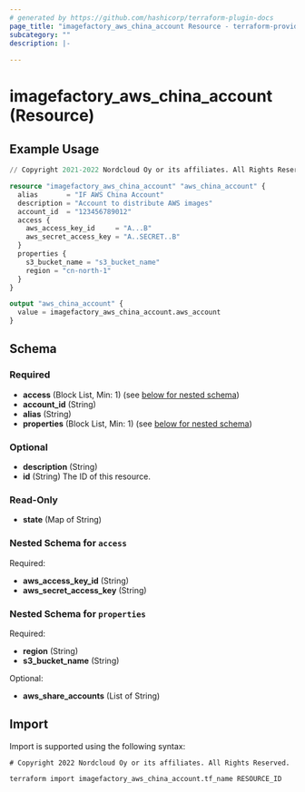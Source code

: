 ```yaml
---
# generated by https://github.com/hashicorp/terraform-plugin-docs
page_title: "imagefactory_aws_china_account Resource - terraform-provider-imagefactory"
subcategory: ""
description: |-
  
---
```


# imagefactory_aws_china_account (Resource)



## Example Usage

```terraform
// Copyright 2021-2022 Nordcloud Oy or its affiliates. All Rights Reserved.

resource "imagefactory_aws_china_account" "aws_china_account" {
  alias       = "IF AWS China Account"
  description = "Account to distribute AWS images"
  account_id  = "123456789012"
  access {
    aws_access_key_id     = "A...B"
    aws_secret_access_key = "A..SECRET..B"
  }
  properties {
    s3_bucket_name = "s3_bucket_name"
    region = "cn-north-1"
  }
}

output "aws_china_account" {
  value = imagefactory_aws_china_account.aws_account
}
```

<!-- schema generated by tfplugindocs -->
## Schema

### Required

- **access** (Block List, Min: 1) (see [below for nested schema](#nestedblock--access))
- **account_id** (String)
- **alias** (String)
- **properties** (Block List, Min: 1) (see [below for nested schema](#nestedblock--properties))

### Optional

- **description** (String)
- **id** (String) The ID of this resource.

### Read-Only

- **state** (Map of String)

<a id="nestedblock--access"></a>
### Nested Schema for `access`

Required:

- **aws_access_key_id** (String)
- **aws_secret_access_key** (String)


<a id="nestedblock--properties"></a>
### Nested Schema for `properties`

Required:

- **region** (String)
- **s3_bucket_name** (String)

Optional:

- **aws_share_accounts** (List of String)

## Import

Import is supported using the following syntax:

```shell
# Copyright 2022 Nordcloud Oy or its affiliates. All Rights Reserved.

terraform import imagefactory_aws_china_account.tf_name RESOURCE_ID
```

